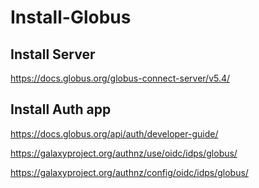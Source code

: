 # Install-Globus

## Install Server

https://docs.globus.org/globus-connect-server/v5.4/

## Install Auth app

https://docs.globus.org/api/auth/developer-guide/

https://galaxyproject.org/authnz/use/oidc/idps/globus/

https://galaxyproject.org/authnz/config/oidc/idps/globus/
